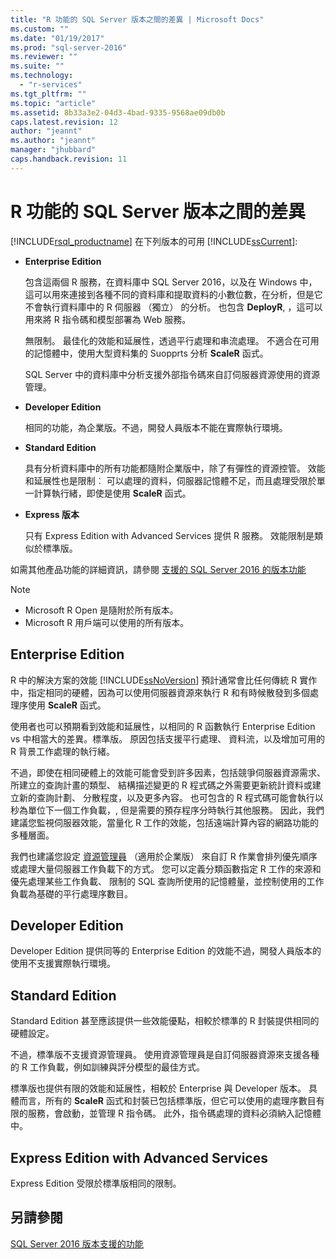 ```yaml
---
title: "R 功能的 SQL Server 版本之間的差異 | Microsoft Docs"
ms.custom: ""
ms.date: "01/19/2017"
ms.prod: "sql-server-2016"
ms.reviewer: ""
ms.suite: ""
ms.technology: 
  - "r-services"
ms.tgt_pltfrm: ""
ms.topic: "article"
ms.assetid: 8b33a3e2-04d3-4bad-9335-9568ae09db0b
caps.latest.revision: 12
author: "jeannt"
ms.author: "jeannt"
manager: "jhubbard"
caps.handback.revision: 11
---
```

# R 功能的 SQL Server 版本之間的差異
  [!INCLUDE[rsql_productname](../../includes/rsql-productname-md.md)] 在下列版本的可用 [!INCLUDE[ssCurrent](../../includes/sscurrent-md.md)]:  
  
-   **Enterprise Edition**  
    
     包含這兩個 R 服務，在資料庫中 SQL Server 2016，以及在 Windows 中，這可以用來連接到各種不同的資料庫和提取資料的小數位數，在分析，但是它不會執行資料庫中的 R 伺服器 （獨立） 的分析。 也包含 **DeployR**, ，這可以用來將 R 指令碼和模型部署為 Web 服務。  

     無限制。 最佳化的效能和延展性，透過平行處理和串流處理。 不適合在可用的記憶體中，使用大型資料集的 Suopprts 分析 **ScaleR** 函式。  
  
     SQL Server 中的資料庫中分析支援外部指令碼來自訂伺服器資源使用的資源管理。  
  
-   **Developer Edition**  

    相同的功能，為企業版。不過，開發人員版本不能在實際執行環境。  

  
  
-   **Standard Edition**  
  
     具有分析資料庫中的所有功能都隨附企業版中，除了有彈性的資源控管。 效能和延展性也是限制︰ 可以處理的資料，伺服器記憶體不足，而且處理受限於單一計算執行緒，即使是使用 **ScaleR** 函式。
  
-   **Express 版本**  
  
     只有 Express Edition with Advanced Services 提供 R 服務。 效能限制是類似於標準版。  
  
 如需其他產品功能的詳細資訊，請參閱 [支援的 SQL Server 2016 的版本功能](../Topic/Features%20Supported%20by%20the%20Editions%20of%20SQL%20Server%202016.md)  

> [!NOTE]
>
> + Microsoft R Open 是隨附於所有版本。
> + Microsoft R 用戶端可以使用的所有版本。
  
## Enterprise Edition  
 R 中的解決方案的效能 [!INCLUDE[ssNoVersion](../../includes/ssnoversion-md.md)] 預計通常會比任何傳統 R 實作中，指定相同的硬體，因為可以使用伺服器資源來執行 R 和有時候散發到多個處理序使用 **ScaleR** 函式。  
  
 使用者也可以預期看到效能和延展性，以相同的 R 函數執行 Enterprise Edition vs 中相當大的差異。標準版。 原因包括支援平行處理、 資料流，以及增加可用的 R 背景工作處理的執行緒。  
  
 不過，即使在相同硬體上的效能可能會受到許多因素，包括競爭伺服器資源需求、 所建立的查詢計畫的類型、 結構描述變更的 R 程式碼之外需要更新統計資料或建立新的查詢計劃、 分散程度，以及更多內容。 也可包含的 R 程式碼可能會執行以秒為單位下一個工作負載，, 但是需要的預存程序分時執行其他服務。  因此，我們建議您監視伺服器效能，當量化 R 工作的效能，包括遠端計算內容的網路功能的多種層面。  

我們也建議您設定 [資源管理員](../../relational-databases/resource-governor/resource-governor.md) （適用於企業版） 來自訂 R 作業會排列優先順序或處理大量伺服器工作負載下的方式。 您可以定義分類函數指定 R 工作的來源和優先處理某些工作負載、 限制的 SQL 查詢所使用的記憶體量，並控制使用的工作負載為基礎的平行處理序數目。  
  
## Developer Edition  
 Developer Edition 提供同等的 Enterprise Edition 的效能不過，開發人員版本的使用不支援實際執行環境。  
  
  
## Standard Edition  
 Standard Edition 甚至應該提供一些效能優點，相較於標準的 R 封裝提供相同的硬體設定。  
  
 不過，標準版不支援資源管理員。 使用資源管理員是自訂伺服器資源來支援各種的 R 工作負載，例如訓練與評分模型的最佳方式。  
  
 標準版也提供有限的效能和延展性，相較於 Enterprise 與 Developer 版本。 具體而言，所有的 **ScaleR** 函式和封裝已包括標準版，但它可以使用的處理序數目有限的服務，會啟動，並管理 R 指令碼。 此外，指令碼處理的資料必須納入記憶體中。  
  
  
## Express Edition with Advanced Services  
 Express Edition 受限於標準版相同的限制。  
  
## 另請參閱  
 [SQL Server 2016 版本支援的功能](../Topic/Features%20Supported%20by%20the%20Editions%20of%20SQL%20Server%202016.md)  
  
  